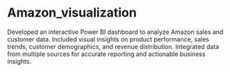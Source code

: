 # Amazon_visualization
Developed an interactive Power BI dashboard to analyze Amazon sales and customer data. Included visual insights on product performance, sales trends, customer demographics, and revenue distribution. Integrated data from multiple sources for accurate reporting and actionable business insights.
